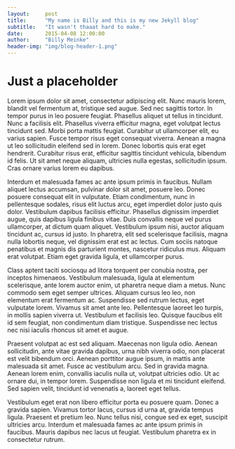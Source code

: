 ```yaml
---
layout:     post
title:      "My name is Billy and this is my new Jekyll blog"
subtitle:   "It wasn't thaaat hard to make."
date:       2015-04-08 12:00:00
author:     "Billy Meinke"
header-img: "img/blog-header-1.png"
---
```


# Just a placeholder

<p>Lorem ipsum dolor sit amet, consectetur adipiscing elit. Nunc mauris lorem, blandit vel fermentum at, tristique sed augue. Sed nec sagittis tortor. In tempor purus in leo posuere feugiat. Phasellus aliquet ut tellus in tincidunt. Nunc a facilisis elit. Phasellus viverra efficitur magna, eget volutpat lectus tincidunt sed. Morbi porta mattis feugiat. Curabitur ut ullamcorper elit, eu varius sapien. Fusce tempor risus eget consequat viverra. Aenean a magna ut leo sollicitudin eleifend sed in lorem. Donec lobortis quis erat eget hendrerit. Curabitur risus erat, efficitur sagittis tincidunt vehicula, bibendum id felis. Ut sit amet neque aliquam, ultricies nulla egestas, sollicitudin ipsum. Cras ornare varius lorem eu dapibus.</p>

<p>Interdum et malesuada fames ac ante ipsum primis in faucibus. Nullam aliquet lectus accumsan, pulvinar dolor sit amet, posuere leo. Donec posuere consequat elit in vulputate. Etiam condimentum, nunc in pellentesque sodales, risus elit luctus arcu, eget imperdiet dolor justo quis dolor. Vestibulum dapibus facilisis efficitur. Phasellus dignissim imperdiet augue, quis dapibus ligula finibus vitae. Duis convallis neque vel purus ullamcorper, at dictum quam aliquet. Vestibulum ipsum nisi, auctor aliquam tincidunt ac, cursus id justo. In pharetra, elit sed scelerisque facilisis, magna nulla lobortis neque, vel dignissim erat est ac lectus. Cum sociis natoque penatibus et magnis dis parturient montes, nascetur ridiculus mus. Aliquam erat volutpat. Etiam eget gravida ligula, et ullamcorper purus.</p>

<p>Class aptent taciti sociosqu ad litora torquent per conubia nostra, per inceptos himenaeos. Vestibulum malesuada, ligula at elementum scelerisque, ante lorem auctor enim, ut pharetra neque diam a metus. Nunc commodo sem eget semper ultrices. Aliquam cursus leo leo, non elementum erat fermentum ac. Suspendisse sed rutrum lectus, eget vulputate lorem. Vivamus sit amet ante leo. Pellentesque laoreet leo turpis, in mollis sapien viverra ut. Vestibulum et facilisis leo. Quisque faucibus elit id sem feugiat, non condimentum diam tristique. Suspendisse nec lectus nec nisi iaculis rhoncus sit amet et augue.</p>

<p>Praesent volutpat ac est sed aliquam. Maecenas non ligula odio. Aenean sollicitudin, ante vitae gravida dapibus, urna nibh viverra odio, non placerat est velit bibendum orci. Aenean porttitor augue ipsum, in mattis ante malesuada sit amet. Fusce ac vestibulum arcu. Sed in gravida magna. Aenean lorem enim, convallis iaculis nulla ut, volutpat ultricies odio. Ut ac ornare dui, in tempor lorem. Suspendisse non ligula et mi tincidunt eleifend. Sed sapien velit, tincidunt id venenatis a, laoreet eget tellus.</p>

<p>Vestibulum eget erat non libero efficitur porta eu posuere quam. Donec a gravida sapien. Vivamus tortor lacus, cursus id urna at, gravida tempus ligula. Praesent et pretium leo. Nunc tellus nisi, congue sed ex eget, suscipit ultricies arcu. Interdum et malesuada fames ac ante ipsum primis in faucibus. Mauris dapibus nec lacus ut feugiat. Vestibulum pharetra ex in consectetur rutrum. </p>